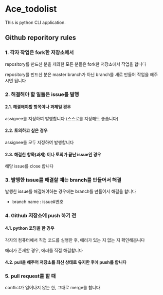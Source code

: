# Ace_todolist

This is python CLI application.

## Github reporitory rules

### 1. 각자 작업은 fork한 저장소에서

repository를 만드신 분을 제외한 모든 분들은 fork한 저장소에서 작업을 합니다 

repository를 만드신 분은 master branch가 아닌 branch를 새로 만들어 작업을 해주시면 됩니다

### 2. 해결해야 할 일들은 issue를 발행 

#### 2.1. 해결해야할 항목이나 과제일 경우

assignee를 지정하여 발행합니다 (스스로를 지정해도 좋습니다) 

#### 2.2. 토의하고 싶은 경우

assignee를 모두 지정하여 발행합니다 

#### 2.3. 해결한 항목(과제) 이나 토의가 끝난 issue인 경우 

해당 issue를 close 합니다 


### 3. 발행한 issue를 해결할 때는 branch를 만들어서 해결 

발행한 issue를 해결해야하는 경우에는 branch를 만들어서 해결을 합니다 

* branch name : issue#번호


### 4. Github 저장소에 push 하기 전

#### 4.1. python 코딩을 한 경우 

각자의 컴퓨터에서 직접 코드를 실행한 후, 에러가 있는 지 없는 지 확인해봅니다

에러가 존재할 경우, 에러를 직접 해결합니다

#### 4.2. pull을 해주어 저장소를 최신 상태로 유지한 후에 push를 합니다 


### 5. pull request를 할 때

conflict가 일어나지 않는 한, 그대로 merge를 합니다

